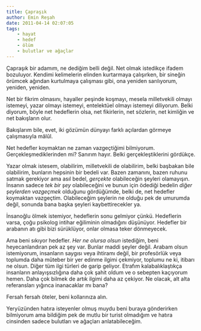 ```yaml
---
title: Çapraşık
author: Emin Reşah
date: 2011-04-14 02:07:05
tags:
    - hayat
    - hedef
    - ölüm
    - bulutlar ve ağaçlar
---
```


Çapraşık bir adamım, ne dediğim belli değil. Net olmak istedikçe 
ifadem bozuluyor. Kendimi kelimelerin elinden kurtarmaya çalışırken,
bir sineğin örümcek ağından kurtulmaya çalışması gibi, ona yeniden
sarılıyorum, yeniden, yeniden.

Net bir fikrim olmasını, hayaller peşinde koşmayı, mesela milletvekili
olmayı istemeyi, yazar olmayı istemeyi, entelektüel olmayı istemeyi
diliyorum. Belki diyorum, böyle net hedeflerin olsa, net fikirlerin,
net sözlerin, net kimliğin ve net bakışların olur.

Bakışlarım bile, evet, iki gözümün dünyayı farklı açılardan görmeye
çalışmasıyla mâlûl.

Net hedefler koymaktan ne zaman vazgeçtiğimi bilmiyorum.
Gerçekleşmediklerinden mi? Sanırım hayır. Belki gerçekleştiklerini
gördükçe.

Yazar olmak istesem, olabilirim, milletvekili de olabilirim, belki
başbakan bile olabilirim, bunların hepsinin bir bedeli var. Bazen
zamanını, bazen ruhunu satmak gerekiyor ama asıl bedel, *gerçekte*
olabileceğin şeyleri olamayışın. İnsanın sadece *tek bir şey*
olabileceğini ve bunun için ödediği bedelin *diğer şeylerden vazgeçmek*
olduğunu gördüğümde, belki de, net hedefler koymaktan vazgeçtim.
Olabileceğim şeylerin ne olduğu pek de umurumda değil, sonunda bana
başka şeyleri kaybettirecekler ya.

İnsanoğlu ölmek istemiyor, hedeflerin sonu gelmiyor çünkü. Hedeflerin
varsa, çoğu psikolog intihar eğiliminin olmadığını düşünüyor. Hedefler
bir arabanın atı gibi bizi sürüklüyor, onlar olmasa teker dönmeyecek.

Ama beni sıkıyor hedefler. *Her ne olursa olsun* istediğim, beni 
heyecanlandıran pek az şey var. Bunlar maddi şeyler değil. Arabam olsun 
istemiyorum, insanların saygısı veya ihtiramı değil, bir profesörlük 
veya toplumda daha mûteber bir yer edinme ilgimi çekmiyor, toplumu 
ne ki, itibarı ne olsun. Diğer tüm ilgi türleri de garip geliyor.
Etrafım kalabalıklaştıkça insanların anlayışsızlığına daha çok
şahit oldum ve o sebepten kaçıyorum hemen. Daha çok bilmek de artık
ilgimi daha az çekiyor. Ne olacak, alt alta referansları yığınca
inanacaklar mı bana?

Fersah fersah öteler, beni kollarınıza alın.

Yeryüzünden hatıra isteyenler olmuş muydu beni buraya gönderirken
bilmiyorum ama bildiğim pek de mutlu bir turist olmadığım ve hatıra
cinsinden sadece bulutları ve ağaçları anlatabileceğim.
